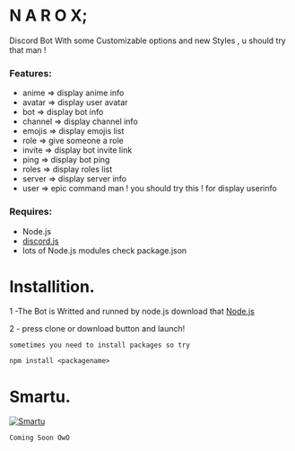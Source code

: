 # N A R O X; 
Discord Bot With some Customizable options and new Styles , u should try that man !
### Features:
- anime <animename> => display anime info
- avatar => display user avatar
- bot => display bot info
- channel => display channel info
- emojis => display emojis list
- role <member> <rolename> => give someone a role
- invite => display bot invite link
- ping => display bot ping
- roles => display roles list
- server => display server info
- user => epic command man ! you should try this ! for display userinfo
### Requires:
- Node.js
- [discord.js](https://www.npmjs.com/package/discord.js)
- lots of Node.js modules check package.json
# Installition.
1 -The Bot is Writted and runned by node.js download that [Node.js](https://nodejs.org/en/download/)

2 - press clone or download button and launch!

`sometimes you need to install packages so try`
```fix
npm install <packagename>
```
# Smartu.
[![Smartu](https://discordapp.com/api/guilds/565645739229839400/widget.png?style=banner2)](https://discord.gg/enYY7HP)

` Coming Soon OwO `

